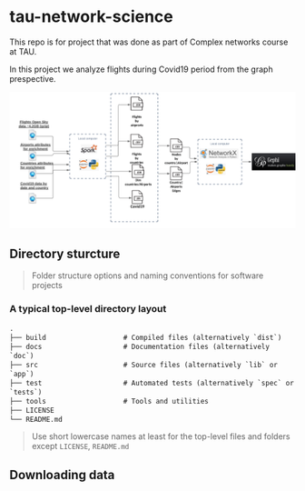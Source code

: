 # tau-network-science
This repo is for project that was done as part of Complex networks course at TAU.

In this project we analyze flights during Covid19 period from the graph prespective.


![My Image](images/pipeline.png)



## Directory sturcture
> Folder structure options and naming conventions for software projects

### A typical top-level directory layout

    .
    ├── build                   # Compiled files (alternatively `dist`)
    ├── docs                    # Documentation files (alternatively `doc`)
    ├── src                     # Source files (alternatively `lib` or `app`)
    ├── test                    # Automated tests (alternatively `spec` or `tests`)
    ├── tools                   # Tools and utilities
    ├── LICENSE
    └── README.md

> Use short lowercase names at least for the top-level files and folders except
> `LICENSE`, `README.md`



## Downloading data
